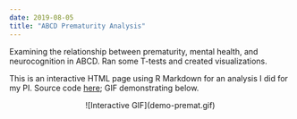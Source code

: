 ```yaml
---
date: 2019-08-05
title: "ABCD Prematurity Analysis"
---
```


Examining the relationship between prematurity, mental health, and neurocognition in ABCD. Ran some T-tests and created visualizations.

This is an interactive HTML page using R Markdown for an analysis I did for my PI. Source code [here](https://github.com/nguyenhphilip/interactive_analysis_prem); GIF demonstrating below.

<center>
![Interactive GIF](demo-premat.gif)
</center>